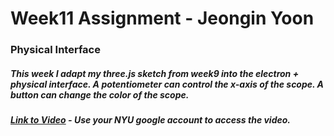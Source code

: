 # Week11 Assignment - Jeongin Yoon

### Physical Interface

##### This week I adapt my three.js sketch from week9 into the electron + physical interface. A potentiometer can control the x-axis of the scope. A button can change the color of the scope.

##### [Link to Video](https://drive.google.com/file/d/1xxfFFzx7N524G8gIJVZ6PQND5MsRIFtq/view?usp=sharing) - Use your NYU google account to access the video.
